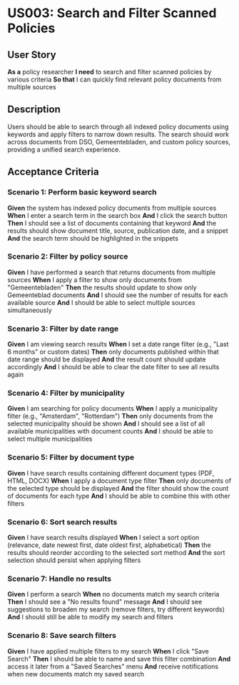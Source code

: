 # US003: Search and Filter Scanned Policies

## User Story

**As a** policy researcher
**I need** to search and filter scanned policies by various criteria
**So that** I can quickly find relevant policy documents from multiple sources

## Description

Users should be able to search through all indexed policy documents using keywords and apply filters to narrow down results. The search should work across documents from DSO, Gemeentebladen, and custom policy sources, providing a unified search experience.

## Acceptance Criteria

### Scenario 1: Perform basic keyword search

**Given** the system has indexed policy documents from multiple sources
**When** I enter a search term in the search box
**And** I click the search button
**Then** I should see a list of documents containing that keyword
**And** the results should show document title, source, publication date, and a snippet
**And** the search term should be highlighted in the snippets

### Scenario 2: Filter by policy source

**Given** I have performed a search that returns documents from multiple sources
**When** I apply a filter to show only documents from "Gemeentebladen"
**Then** the results should update to show only Gemeenteblad documents
**And** I should see the number of results for each available source
**And** I should be able to select multiple sources simultaneously

### Scenario 3: Filter by date range

**Given** I am viewing search results
**When** I set a date range filter (e.g., "Last 6 months" or custom dates)
**Then** only documents published within that date range should be displayed
**And** the result count should update accordingly
**And** I should be able to clear the date filter to see all results again

### Scenario 4: Filter by municipality

**Given** I am searching for policy documents
**When** I apply a municipality filter (e.g., "Amsterdam", "Rotterdam")
**Then** only documents from the selected municipality should be shown
**And** I should see a list of all available municipalities with document counts
**And** I should be able to select multiple municipalities

### Scenario 5: Filter by document type

**Given** I have search results containing different document types (PDF, HTML, DOCX)
**When** I apply a document type filter
**Then** only documents of the selected type should be displayed
**And** the filter should show the count of documents for each type
**And** I should be able to combine this with other filters

### Scenario 6: Sort search results

**Given** I have search results displayed
**When** I select a sort option (relevance, date newest first, date oldest first, alphabetical)
**Then** the results should reorder according to the selected sort method
**And** the sort selection should persist when applying filters

### Scenario 7: Handle no results

**Given** I perform a search
**When** no documents match my search criteria
**Then** I should see a "No results found" message
**And** I should see suggestions to broaden my search (remove filters, try different keywords)
**And** I should still be able to modify my search and filters

### Scenario 8: Save search filters

**Given** I have applied multiple filters to my search
**When** I click "Save Search"
**Then** I should be able to name and save this filter combination
**And** access it later from a "Saved Searches" menu
**And** receive notifications when new documents match my saved search
